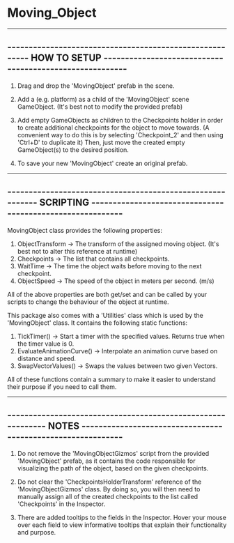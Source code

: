 # Moving_Object
 
------------------------------------------------------------------------------------------------------------------------------
-------------------------------------------------------- HOW TO SETUP --------------------------------------------------------
------------------------------------------------------------------------------------------------------------------------------
1. Drag and drop the 'MovingObject' prefab in the scene.

2. Add a (e.g. platform) as a child of the 'MovingObject' scene GameObject. (It's best not to modify the provided prefab)

3. Add empty GameObjects as children to the Checkpoints holder in order to create additional checkpoints for the object to
   move towards. (A convenient way to do this is by selecting 'Checkpoint_2' and then using 'Ctrl+D' to duplicate it)
   Then, just move the created empty GameObject(s) to the desired position.

4. To save your new 'MovingObject' create an original prefab.


-------------------------------------------------------------------------------------------------------------------------------
---------------------------------------------------------- SCRIPTING ----------------------------------------------------------
-------------------------------------------------------------------------------------------------------------------------------
MovingObject class provides the following properties:

1. ObjectTransform  -> The transform of the assigned moving object. (It's best not to alter this reference at runtime)
2. Checkpoints		-> The list that contains all checkpoints.
3. WaitTime			-> The time the object waits before moving to the next checkpoint.
4. ObjectSpeed		-> The speed of the object in meters per second. (m/s)

All of the above properties are both get/set and can be called by your scripts to change the behaviour of the object at runtime.

This package also comes with a 'Utilities' class which is used by the 'MovingObject' class. It contains the following static functions:

1. TickTimer()              -> Start a timer with the specified values. Returns true when the timer value is 0.
2. EvaluateAnimationCurve() -> Interpolate an animation curve based on distance and speed.
3. SwapVectorValues()       -> Swaps the values between two given Vectors.

All of these functions contain a summary to make it easier to understand their purpose if you need to call them.



-------------------------------------------------------------------------------------------------------------------------------
------------------------------------------------------------ NOTES ------------------------------------------------------------
-------------------------------------------------------------------------------------------------------------------------------
1. Do not remove the 'MovingObjectGizmos' script from the provided 'MovingObject' prefab, as it contains the code responsible
   for visualizing the path of the object, based on the given checkpoints.
      
2. Do not clear the 'CheckpointsHolderTransform' reference of the 'MovingObjectGizmos' class. By doing so, you will then need to 
   manually assign all of the created checkpoints to the list called 'Checkpoints' in the Inspector.

3. There are added tooltips to the fields in the Inspector. Hover your mouse over each field to view
   informative tooltips that explain their functionality and purpose.
